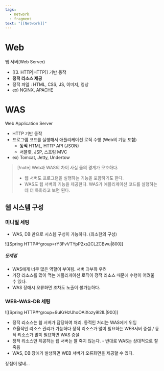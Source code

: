 ```yaml
---
tags:
  - network
  - fragment
text: "[[Network]]"
---
```

# Web
웹 서버(Web Server)
- [[3. HTTP|HTTP]] 기반 동작
- **정적 리소스 제공**
- 정적 파일 : HTML, CSS, JS, 이미지, 영상
- ex) NGINX, APACHE

# WAS
Web Application Server
- HTTP 기반 동작
- 프로그램 코드를 실행해서 애플리케이션 로직 수행 (Web의 기능 포함)
	- **동적** HTML, HTTP API (JSON)
	- 서블릿, JSP, 스프링 MVC
- ex) Tomcat, Jetty, Undertow


> [!note] Web과 WAS의 차이
> 사실 둘의 경계가 모호하다.
> - 웹 서버도 프로그램을 실행하는 기능을 포함하기도 한다.
> - WAS도 웹 서버의 기능을 제공한다.
> WAS가 애플리케이션 코드를 실행하는데 더 특화라고 보면 된다.



## 웹 시스템 구성

### 미니멀 세팅
- WAS, DB 만으로 시스템 구성이 가능하다. (최소한의 구성)

![[Spring HTTP#^group=rY3FvVTYpP2xs2CLZCBwu|800]]
##### 문제점
- WAS에게 너무 많은 역할이 부여됨. 서버 과부화 우려
- 가장 리소스를 많이 먹는 애플리케이션 로직이 정적 리소스 때문에 수행이 어려울 수 있다.
- WAS 장애시 오류화면 조차도 노출이 불가능하다.

### WEB-WAS-DB 세팅
![[Spring HTTP#^group=9uKrHzUhoOAiXozy9l2IL|900]]

- 정적 리소스는 웹 서버가 담당하여 처리. 동적인 처리는 WAS에게 위임
- 효율적인 리소스 관리가 가능하다
  정적 리소스가 많이 필요하는 WEB서버 증설 / 동적 리소스가 많이 필요하면 WAS 증설
- 정적 리소스만 제공하는 웹 서버는 잘 죽지 않는다. - 반대로 WAS는 상대적으로 잘 죽음
- WAS, DB 장애가 발생하면 WEB 서버가 오류화면을 제공할 수 있다.

장점이 많네...


